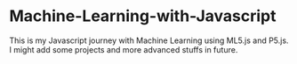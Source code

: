 # Machine-Learning-with-Javascript
This is my Javascript journey with Machine Learning using ML5.js and P5.js. I might add some projects and more advanced stuffs in future.
